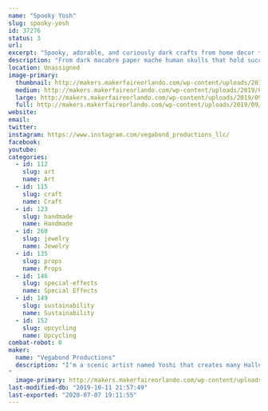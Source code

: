 ```yaml
---
name: "Spooky Yosh"
slug: spooky-yosh
id: 37276
status: 3
url: 
excerpt: "Spooky, adorable, and curiously dark crafts from home decor to jewelry. All created by a scenic artistic named Yoshi!"
description: "From dark macabre paper mache human skulls that hold succulents to hand painted canvas pieces that have spooky images that can glow in black light! All handmade by a scenic and graphic designer native to the orlando area. Yoshi has been in love with the Halloween realm of theme park entertainment and she designs her own interpretation of the bizarre and macabre. "
location: Unassigned
image-primary:
  thumbnail: http://makers.makerfaireorlando.com/wp-content/uploads/2019/09/Capture2-150x150.png
  medium: http://makers.makerfaireorlando.com/wp-content/uploads/2019/09/Capture2-238x300.png
  large: http://makers.makerfaireorlando.com/wp-content/uploads/2019/09/Capture2.png
  full: http://makers.makerfaireorlando.com/wp-content/uploads/2019/09/Capture2.png
website: 
email: 
twitter: 
instagram: https://www.instagram.com/vegabond_productions_llc/
facebook: 
youtube: 
categories:
  - id: 112
    slug: art
    name: Art
  - id: 115
    slug: craft
    name: Craft
  - id: 123
    slug: handmade
    name: Handmade
  - id: 260
    slug: jewelry
    name: Jewelry
  - id: 135
    slug: props
    name: Props
  - id: 146
    slug: special-effects
    name: Special Effects
  - id: 149
    slug: sustainability
    name: Sustainability
  - id: 152
    slug: upcycling
    name: Upcycling
combat-robot: 0
maker:
  name: "Vegabond Productions"
  description: "I'm a scenic artist named Yoshi that creates many Halloween type props as well as spiritual style art pieces. I am currently creating biodegradable and Eco friendly paper mache skulls and resin skulls. The skulls are handmade and created for home decor, office decor and even for a plant holder. I've created a few that are neon and fluorescent. I have also created flower-embed resin necklaces as well that glow.  I love incorporating the spiritual, odd and weird to each project, some may say I have a light way of creating spooky crafts.
"
  image-primary: http://makers.makerfaireorlando.com/wp-content/uploads/2019/09/43984324_1414885788643123_6479562871641473024_n.jpg
last-modified-db: "2019-10-11 21:57:49"
last-exported: "2020-07-07 19:11:55"
---
```

